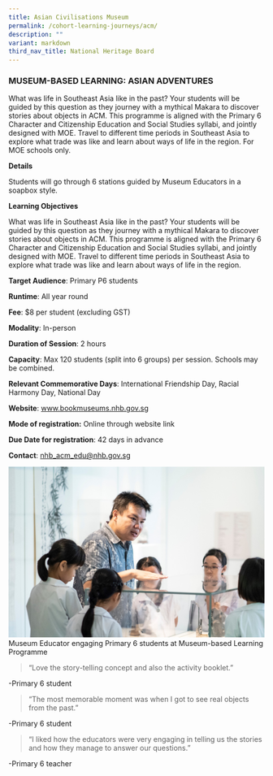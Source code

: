 ```yaml
---
title: Asian Civilisations Museum
permalink: /cohort-learning-journeys/acm/
description: ""
variant: markdown
third_nav_title: National Heritage Board
---
```

### MUSEUM-BASED LEARNING: ASIAN ADVENTURES

What was life in Southeast Asia like in the past? Your students will be guided by this question as they journey with a mythical Makara to discover stories about objects in ACM. This programme is aligned with the Primary 6 Character and Citizenship Education and Social Studies syllabi, and jointly designed with MOE. Travel to different time periods in Southeast Asia to explore what trade was like and learn about ways of life in the region. 
For MOE schools only. 

**Details**

Students will go through 6 stations guided by Museum Educators in a soapbox style.

**Learning Objectives**

What was life in Southeast Asia like in the past? Your students will be guided by this question as they journey with a mythical Makara to discover stories about objects in ACM. This programme is aligned with the Primary 6 Character and Citizenship Education and Social Studies syllabi, and jointly designed with MOE. Travel to different time periods in Southeast Asia to explore what trade was like and learn about ways of life in the region.

**Target Audience**: Primary P6 students
	
**Runtime**: All year round	
	
**Fee**: $8 per student (excluding GST)
	
**Modality**: In-person
	
**Duration of Session**: 2 hours	
	
**Capacity**: Max 120 students (split into 6 groups) per session. Schools may be combined.	
	
**Relevant Commemorative Days**: International Friendship Day, Racial Harmony Day, National Day	
	
**Website**: www.bookmuseums.nhb.gov.sg
	
**Mode of registration:** Online through website link
	
**Due Date for registration**: 42 days in advance
	
**Contact**: 	nhb_acm_edu@nhb.gov.sg

![](/images/MBL_1__1_.jpg)
Museum Educator engaging Primary 6 students at Museum-based Learning Programme

> “Love the story-telling concept and also the activity booklet.” 

-Primary 6 student

> “The most memorable moment was when I got to see real objects from the past.” 

-Primary 6 student

> “I liked how the educators were very engaging in telling us the stories and how they manage to answer our questions.” 

-Primary 6 teacher